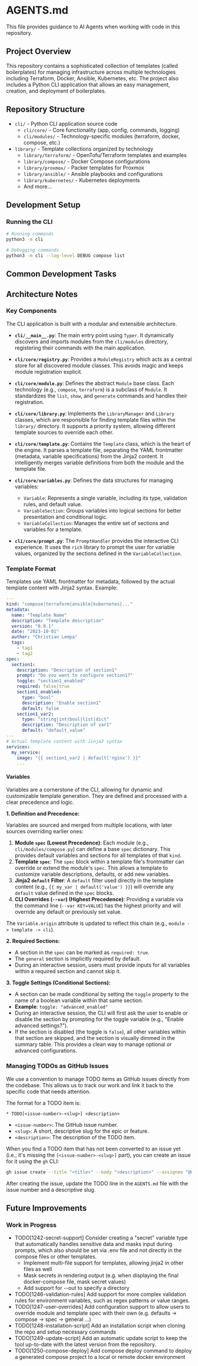 # AGENTS.md

This file provides guidance to AI Agents when working with code in this repository.

## Project Overview

This repository contains a sophisticated collection of templates (called boilerplates) for managing infrastructure across multiple technologies including Terraform, Docker, Ansible, Kubernetes, etc. The project also includes a Python CLI application that allows an easy management, creation, and deployment of boilerplates.

## Repository Structure

- `cli/` - Python CLI application source code
  - `cli/core/` - Core functionality (app, config, commands, logging)
  - `cli/modules/` - Technology-specific modules (terraform, docker, compose, etc.)
- `library/` - Template collections organized by technology
  - `library/terraform/` - OpenTofu/Terraform templates and examples
  - `library/compose/` - Docker Compose configurations
  - `library/proxmox/` - Packer templates for Proxmox
  - `library/ansible/` - Ansible playbooks and configurations
  - `library/kubernetes/` - Kubernetes deployments
  - And more...

## Development Setup

### Running the CLI

```bash
# Running commands
python3 -m cli

# Debugging commands
python3 -m cli --log-level DEBUG compose list
```

## Common Development Tasks

## Architecture Notes

### Key Components

The CLI application is built with a modular and extensible architecture.

- **`cli/__main__.py`**: The main entry point using `Typer`. It dynamically discovers and imports modules from the `cli/modules` directory, registering their commands with the main application.

- **`cli/core/registry.py`**: Provides a `ModuleRegistry` which acts as a central store for all discovered module classes. This avoids magic and keeps module registration explicit.

- **`cli/core/module.py`**: Defines the abstract `Module` base class. Each technology (e.g., `compose`, `terraform`) is a subclass of `Module`. It standardizes the `list`, `show`, and `generate` commands and handles their registration.

- **`cli/core/library.py`**: Implements the `LibraryManager` and `Library` classes, which are responsible for finding template files within the `library/` directory. It supports a priority system, allowing different template sources to override each other.

- **`cli/core/template.py`**: Contains the `Template` class, which is the heart of the engine. It parses a template file, separating the YAML frontmatter (metadata, variable specifications) from the Jinja2 content. It intelligently merges variable definitions from both the module and the template file.

- **`cli/core/variables.py`**: Defines the data structures for managing variables:
  - `Variable`: Represents a single variable, including its type, validation rules, and default value.
  - `VariableSection`: Groups variables into logical sections for better presentation and conditional logic.
  - `VariableCollection`: Manages the entire set of sections and variables for a template.

- **`cli/core/prompt.py`**: The `PromptHandler` provides the interactive CLI experience. It uses the `rich` library to prompt the user for variable values, organized by the sections defined in the `VariableCollection`.

### Template Format

Templates use YAML frontmatter for metadata, followed by the actual template content with Jinja2 syntax. Example:

```yaml
---
kind: "compose|terraform|ansible|kubernetes|..."
metadata:
  name: "Template Name"
  description: "Template description"
  version: "0.0.1"
  date: "2023-10-01"
  author: "Christian Lempa"
  tags:
    - tag1
    - tag2
spec:
  section1:
    description: "Description of section1"
    prompt: "Do you want to configure section1?"
    toggle: "section1_enabled"
    required: false|true
    section1_enabled:
      type: "bool"
      description: "Enable section1"
      default: false
    section1_var2:
      type: "string|int|bool|list|dict"
      description: "Description of var1"
      default: "default_value"
---
# Actual template content with Jinja2 syntax
services:
  my_service:
    image: "{{ section1_var2 | default('nginx') }}"
    ...
```

#### Variables

Variables are a cornerstone of the CLI, allowing for dynamic and customizable template generation. They are defined and processed with a clear precedence and logic.

**1. Definition and Precedence:**

Variables are sourced and merged from multiple locations, with later sources overriding earlier ones:

1.  **Module `spec` (Lowest Precedence)**: Each module (e.g., `cli/modules/compose.py`) can define a base `spec` dictionary. This provides default variables and sections for all templates of that `kind`.
2.  **Template `spec`**: The `spec` block within a template file's frontmatter can override or extend the module's `spec`. This allows a template to customize variable descriptions, defaults, or add new variables.
3.  **Jinja2 `default` Filter**: A `default` filter used directly in the template content (e.g., `{{ my_var | default('value') }}`) will override any `default` value defined in the `spec` blocks.
4.  **CLI Overrides (`--var`) (Highest Precedence)**: Providing a variable via the command line (`--var KEY=VALUE`) has the highest priority and will override any default or previously set value.

The `Variable.origin` attribute is updated to reflect this chain (e.g., `module -> template -> cli`).

**2. Required Sections:**

- A section in the `spec` can be marked as `required: true`.
- The `general` section is implicitly required by default.
- During an interactive session, users must provide inputs for all variables within a required section and cannot skip it.

**3. Toggle Settings (Conditional Sections):**

- A section can be made conditional by setting the `toggle` property to the name of a boolean variable within that same section.
- **Example**: `toggle: "advanced_enabled"`
- During an interactive session, the CLI will first ask the user to enable or disable the section by prompting for the toggle variable (e.g., "Enable advanced settings?").
- If the section is disabled (the toggle is `false`), all other variables within that section are skipped, and the section is visually dimmed in the summary table. This provides a clean way to manage optional or advanced configurations.

### Managing TODOs as GitHub Issues

We use a convention to manage TODO items as GitHub issues directly from the codebase. This allows us to track our work and link it back to the specific code that needs attention.

The format for a TODO item is:

`* TODO[<issue-number>-<slug>] <description>`

-   `<issue-number>`: The GitHub issue number.
-   `<slug>`: A short, descriptive slug for the epic or feature.
-   `<description>`: The description of the TODO item.

When you find a TODO item that has not been converted to an issue yet (i.e., it's missing the `[<issue-number>-<slug>]` part), you can create an issue for it using the `gh` CLI:

```bash
gh issue create --title "<title>" --body "<description>" --assignee "@me" --project "<project-name>" --label "<label>"
```

After creating the issue, update the TODO line in the `AGENTS.md` file with the issue number and a descriptive slug.

## Future Improvements

### Work in Progress

* TODO[1242-secret-support] Consider creating a "secret" variable type that automatically handles sensitive data and masks input during prompts, which also should be set via .env file and not directly in the compose files or other templates.
  * Implement multi-file support for templates, allowing jinja2 in other files as well
  * Mask secrets in rendering output (e.g. when displaying the final docker-compose file, mask secret values)
  * Add support for --out to specify a directory
* TODO[1246-validation-rules] Add support for more complex validation rules for environment variables, such as regex patterns or value ranges.
* TODO[1247-user-overrides] Add configuration support to allow users to override module and template spec with their own (e.g. defaults -> compose -> spec -> general ...)
* TODO[1248-installation-script] Add an installation script when cloning the repo and setup necessary commands
* TODO[1249-update-script] Add an automatic update script to keep the tool up-to-date with the latest version from the repository.
* TODO[1250-compose-deploy] Add compose deploy command to deploy a generated compose project to a local or remote docker environment
